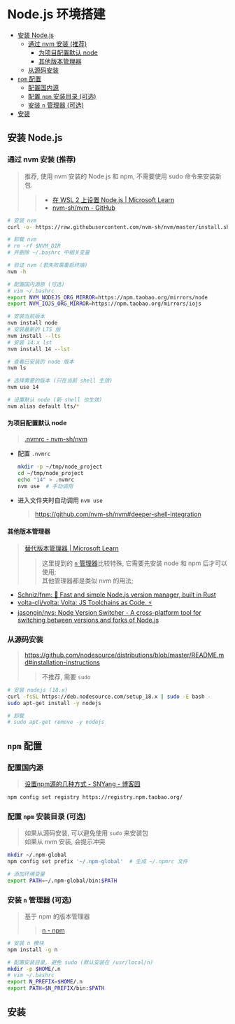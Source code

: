 Node.js 环境搭建
===
<!--START_SECTION:badge-->
<!--END_SECTION:badge-->
<!--info
top: false
hidden: false
-->

<!-- TOC -->
- [安装 Node.js](#安装-nodejs)
    - [通过 nvm 安装 (推荐)](#通过-nvm-安装-推荐)
        - [为项目配置默认 node](#为项目配置默认-node)
        - [其他版本管理器](#其他版本管理器)
    - [从源码安装](#从源码安装)
- [`npm` 配置](#npm-配置)
    - [配置国内源](#配置国内源)
    - [配置 `npm` 安装目录 (可选)](#配置-npm-安装目录-可选)
    - [安装 `n` 管理器 (可选)](#安装-n-管理器-可选)
- [安装](#安装)
<!-- TOC -->

## 安装 Node.js

### 通过 nvm 安装 (推荐)
> 推荐, 使用 nvm 安装的 Node.js 和 npm, 不需要使用 sudo 命令来安装新包.
>> - [在 WSL 2 上设置 Node.js | Microsoft Learn](https://learn.microsoft.com/zh-cn/windows/dev-environment/javascript/nodejs-on-wsl#install-nvm-nodejs-and-npm)  
>> - [nvm-sh/nvm - GitHub](https://github.com/nvm-sh/nvm)

```sh
# 安装 nvm
curl -o- https://raw.githubusercontent.com/nvm-sh/nvm/master/install.sh | bash

# 卸载 nvm
# rm -rf $NVM_DIR
# 并删除 ~/.bashrc 中相关变量

# 验证 nvm (若失败需重启终端)
nvm -h

# 配置国内源原 (可选)
# vim ~/.bashrc
export NVM_NODEJS_ORG_MIRROR=https://npm.taobao.org/mirrors/node
export NVM_IOJS_ORG_MIRROR=https://npm.taobao.org/mirrors/iojs

# 安装当前版本
nvm install node
# 安装最新的 LTS 版
nvm install --lts
# 安装 14.x lst
nvm install 14 --lst

# 查看已安装的 node 版本
nvm ls

# 选择需要的版本 (只在当前 shell 生效)
nvm use 14

# 设置默认 node (新 shell 也生效)
nvm alias default lts/*
```

#### 为项目配置默认 node
> [.nvmrc - nvm-sh/nvm](https://github.com/nvm-sh/nvm#nvmrc)

- 配置 `.nvmrc`
    ```sh
    mkdir -p ~/tmp/node_project
    cd ~/tmp/node_project
    echo "14" > .nvmrc
    nvm use  # 手动调用
    ```
- 进入文件夹时自动调用 `nvm use`
    > https://github.com/nvm-sh/nvm#deeper-shell-integration


#### 其他版本管理器
> [替代版本管理器 | Microsoft Learn](https://learn.microsoft.com/zh-cn/windows/dev-environment/javascript/nodejs-on-wsl#alternative-version-managers)
>> 这里提到的 [`n` 管理器](#安装-n-管理器)比较特殊, 它需要先安装 node 和 npm 后才可以使用;  
>> 其他管理器都是类似 nvm 的用法;

- [Schniz/fnm: 🚀 Fast and simple Node.js version manager, built in Rust](https://github.com/Schniz/fnm#using-a-script)
- [volta-cli/volta: Volta: JS Toolchains as Code. ⚡](https://github.com/volta-cli/volta#installing-volta)
- [jasongin/nvs: Node Version Switcher - A cross-platform tool for switching between versions and forks of Node.js](https://github.com/jasongin/nvs)

### 从源码安装
> https://github.com/nodesource/distributions/blob/master/README.md#installation-instructions
>> 不推荐, 需要 `sudo`

```sh
# 安装 nodejs (18.x)
curl -fsSL https://deb.nodesource.com/setup_18.x | sudo -E bash -
sudo apt-get install -y nodejs

# 卸载
# sudo apt-get remove -y nodejs
```

## `npm` 配置

### 配置国内源
> [设置npm源的几种方式 - SNYang - 博客园](https://www.cnblogs.com/steven-yang/p/12317646.html)
```sh
npm config set registry https://registry.npm.taobao.org/
```

### 配置 `npm` 安装目录 (可选)
> 如果从源码安装, 可以避免使用 `sudo` 来安装包  
> 如果从 nvm 安装, 会提示冲突

```sh
mkdir ~/.npm-global
npm config set prefix '~/.npm-global'  # 生成 ~/.npmrc 文件

# 添加环境变量
export PATH=~/.npm-global/bin:$PATH
```

### 安装 `n` 管理器 (可选)
> 基于 npm 的版本管理器
>> [n - npm](https://www.npmjs.com/package/n)

```sh
# 安装 n 模块
npm install -g n

# 配置安装目录, 避免 sudo (默认安装在 /usr/local/n)
mkdir -p $HOME/.n
# vim ~/.bashrc
export N_PREFIX=$HOME/.n
export PATH=$N_PREFIX/bin:$PATH
```


## 安装 